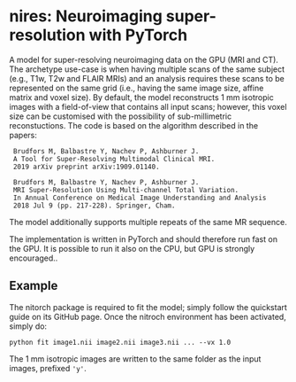 # nires: Neuroimaging super-resolution with PyTorch

A model for super-resolving neuroimaging data on the GPU (MRI and CT). The archetype use-case is when having multiple scans of the same subject (e.g., T1w, T2w and FLAIR MRIs) and an analysis requires these scans to be represented on the same grid (i.e., having the same image size, affine matrix and voxel size). By default, the model reconstructs 1 mm isotropic images with a field-of-view that contains all input scans; however, this voxel size can be customised with the possibility of sub-millimetric reconstuctions. The code is based on the algorithm described in the papers:

     Brudfors M, Balbastre Y, Nachev P, Ashburner J.
     A Tool for Super-Resolving Multimodal Clinical MRI.
     2019 arXiv preprint arXiv:1909.01140.     
     
     Brudfors M, Balbastre Y, Nachev P, Ashburner J.
     MRI Super-Resolution Using Multi-channel Total Variation.
     In Annual Conference on Medical Image Understanding and Analysis
     2018 Jul 9 (pp. 217-228). Springer, Cham.   
     
The model additionally supports multiple repeats of the same MR sequence.

The implementation is written in PyTorch and should therefore run fast on the GPU. It is possible to run it also on the CPU, but GPU is strongly encouraged..

## Example

The nitorch package is required to fit the model; simply follow the quickstart guide on its GitHub page. Once the nitroch environment has been activated, simply do:
```
python fit image1.nii image2.nii image3.nii ... --vx 1.0
```
The 1 mm isotropic images are written to the same folder as the input images, prefixed `'y'`.
